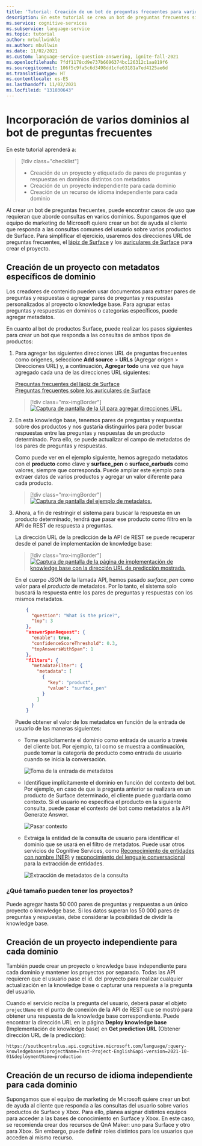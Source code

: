 ```yaml
---
title: 'Tutorial: Creación de un bot de preguntas frecuentes para varios dominios con Azure Bot Service'
description: En este tutorial se crea un bot de preguntas frecuentes sin código para casos de uso en producción, con QnA Maker y Azure Bot Service.
ms.service: cognitive-services
ms.subservice: language-service
ms.topic: tutorial
author: mrbullwinkle
ms.author: mbullwin
ms.date: 11/02/2021
ms.custom: language-service-question-answering, ignite-fall-2021
ms.openlocfilehash: 7fdf1178cd9e737b6696374bc126312c1aa819f6
ms.sourcegitcommit: 106f5c9fa5c6d3498dd1cfe63181a7ed4125ae6d
ms.translationtype: HT
ms.contentlocale: es-ES
ms.lasthandoff: 11/02/2021
ms.locfileid: "131030643"
---
```

# <a name="add-multiple-domains-to-your-faq-bot"></a>Incorporación de varios dominios al bot de preguntas frecuentes

En este tutorial aprenderá a:

> [!div class="checklist"]
> * Creación de un proyecto y etiquetado de pares de preguntas y respuestas en dominios distintos con metadatos
> * Creación de un proyecto independiente para cada dominio
> * Creación de un recurso de idioma independiente para cada dominio

Al crear un bot de preguntas frecuentes, puede encontrar casos de uso que requieran que aborde consultas en varios dominios. Supongamos que el equipo de marketing de Microsoft quiere crear un bot de ayuda al cliente que responda a las consultas comunes del usuario sobre varios productos de Surface. Para simplificar el ejercicio, usaremos dos direcciones URL de preguntas frecuentes, el [lápiz de Surface](https://support.microsoft.com/surface/how-to-use-your-surface-pen-8a403519-cd1f-15b2-c9df-faa5aa924e98) y los [auriculares de Surface](https://support.microsoft.com/surface/use-surface-earbuds-aea108c3-9344-0f11-e5f5-6fc9f57b21f9) para crear el proyecto.

## <a name="create-project-with-domain-specific-metadata"></a>Creación de un proyecto con metadatos específicos de dominio

Los creadores de contenido pueden usar documentos para extraer pares de preguntas y respuestas o agregar pares de preguntas y respuestas personalizados al proyecto o knowledge base. Para agrupar estas preguntas y respuestas en dominios o categorías específicos, puede agregar metadatos.

En cuanto al bot de productos Surface, puede realizar los pasos siguientes para crear un bot que responda a las consultas de ambos tipos de productos:

1. Para agregar las siguientes direcciones URL de preguntas frecuentes como orígenes, seleccione **Add source** > **URLs** (Agregar origen > Direcciones URL) y, a continuación, **Agregar todo** una vez que haya agregado cada una de las direcciones URL siguientes:
   
   [Preguntas frecuentes del lápiz de Surface](https://support.microsoft.com/surface/how-to-use-your-surface-pen-8a403519-cd1f-15b2-c9df-faa5aa924e98)<br>[Preguntas frecuentes sobre los auriculares de Surface](https://support.microsoft.com/surface/use-surface-earbuds-aea108c3-9344-0f11-e5f5-6fc9f57b21f9)

    >[!div class="mx-imgBorder"]
    >[![Captura de pantalla de la UI para agregar direcciones URL.](../media/multiple-domains/add-url.png)](../media/multiple-domains/add-url.png#lightbox)

2. En esta knowledge base, tenemos pares de preguntas y respuestas sobre dos productos y nos gustaría distinguirlos para poder buscar respuestas entre las preguntas y respuestas de un producto determinado. Para ello, se puede actualizar el campo de metadatos de los pares de preguntas y respuestas.

   Como puede ver en el ejemplo siguiente, hemos agregado metadatos con el **producto** como clave y **surface_pen** o **surface_earbuds** como valores, siempre que corresponda. Puede ampliar este ejemplo para extraer datos de varios productos y agregar un valor diferente para cada producto.

   >[!div class="mx-imgBorder"]
   >[![Captura de pantalla del ejemplo de metadatos.](../media/multiple-domains/product-metadata.png)](../media/multiple-domains/product-metadata.png#lightbox)

4. Ahora, a fin de restringir el sistema para buscar la respuesta en un producto determinado, tendrá que pasar ese producto como filtro en la API de REST de respuesta a preguntas.

    La dirección URL de la predicción de la API de REST se puede recuperar desde el panel de implementación de knowledge base:

   >[!div class="mx-imgBorder"]
   >[![Captura de pantalla de la página de implementación de knowledge base con la dirección URL de predicción mostrada.](../media/multiple-domains/prediction-url.png)](../media/multiple-domains/prediction-url.png#lightbox)

    En el cuerpo JSON de la llamada API, hemos pasado *surface_pen* como valor para el *producto* de metadatos. Por lo tanto, el sistema solo buscará la respuesta entre los pares de preguntas y respuestas con los mismos metadatos.

    ```json
        {
          "question": "What is the price?",
          "top": 3
        },
        "answerSpanRequest": {
          "enable": true,
          "confidenceScoreThreshold": 0.3,
          "topAnswersWithSpan": 1
        },
        "filters": {
          "metadataFilter": {
            "metadata": [
              {
                "key": "product",
                "value": "surface_pen"
              }
            ]
          }
        }
    ```

    Puede obtener el valor de los metadatos en función de la entrada de usuario de las maneras siguientes: 

    * Tome explícitamente el dominio como entrada de usuario a través del cliente bot. Por ejemplo, tal como se muestra a continuación, puede tomar la categoría de producto como entrada de usuario cuando se inicia la conversación.

      ![Toma de la entrada de metadatos](../media/multiple-domains/explicit-metadata-input.png)

    * Identifique implícitamente el dominio en función del contexto del bot. Por ejemplo, en caso de que la pregunta anterior se realizara en un producto de Surface determinado, el cliente puede guardarla como contexto. Si el usuario no especifica el producto en la siguiente consulta, puede pasar el contexto del bot como metadatos a la API Generate Answer.

      ![Pasar contexto](../media/multiple-domains/extract-metadata-from-context.png)

    * Extraiga la entidad de la consulta de usuario para identificar el dominio que se usará en el filtro de metadatos. Puede usar otros servicios de Cognitive Services, como [Reconocimiento de entidades con nombre (NER)](../../named-entity-recognition/overview.md) y [reconocimiento del lenguaje conversacional](../../conversational-language-understanding/overview.md) para la extracción de entidades.

      ![Extracción de metadatos de la consulta](../media/multiple-domains/extract-metadata-from-query.png)

### <a name="how-large-can-our-projects-be"></a>¿Qué tamaño pueden tener los proyectos?

Puede agregar hasta 50 000 pares de preguntas y respuestas a un único proyecto o knowledge base. Si los datos superan los 50 000 pares de preguntas y respuestas, debe considerar la posibilidad de dividir la knowledge base.

## <a name="create-a-separate-project-for-each-domain"></a>Creación de un proyecto independiente para cada dominio

También puede crear un proyecto o knowledge base independiente para cada dominio y mantener los proyectos por separado. Todas las API requieren que el usuario pase el id. del proyecto para realizar cualquier actualización en la knowledge base o capturar una respuesta a la pregunta del usuario.  

Cuando el servicio reciba la pregunta del usuario, deberá pasar el objeto `projectName` en el punto de conexión de la API de REST que se mostró para obtener una respuesta de la knowledge base correspondiente. Puede encontrar la dirección URL en la página **Deploy knowledge base** (Implementación de knowledge base) en **Get prediction URL** (Obtener dirección URL de la predicción):

`https://southcentralus.api.cognitive.microsoft.com/language/:query-knowledgebases?projectName=Test-Project-English&api-version=2021-10-01&deploymentName=production`

## <a name="create-a-separate-language-resource-for-each-domain"></a>Creación de un recurso de idioma independiente para cada dominio

Supongamos que el equipo de marketing de Microsoft quiere crear un bot de ayuda al cliente que responda a las consultas del usuario sobre varios productos de Surface y Xbox. Para ello, planea asignar distintos equipos para acceder a las bases de conocimiento en Surface y Xbox. En este caso, se recomienda crear dos recursos de QnA Maker: uno para Surface y otro para Xbox. Sin embargo, puede definir roles distintos para los usuarios que acceden al mismo recurso.
